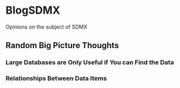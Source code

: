 # BlogSDMX
Opinions on the subject of SDMX
## Random Big Picture Thoughts
### Large Databases are Only Useful if You can Find the Data
### Relationships Between Data Items 

